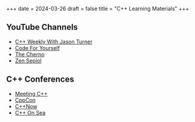 +++
date = 2024-03-26
draft = false
title = "C++ Learning Materials"
+++

## YouTube Channels

- [C++ Weekly With Jason Turner](https://www.youtube.com/@cppweekly)
- [Code For Yourself](https://www.youtube.com/@CodeForYourself)
- [The Cherno](https://www.youtube.com/@TheCherno)
- [Zen Sepiol](https://www.youtube.com/@ZenSepiol)

## C++ Conferences

- [Meeting C++](https://meetingcpp.com/)
- [CppCon](https://cppcon.org/)
- [C++Now](https://cppnow.org/)
- [C++ On Sea](https://cpponsea.uk/)
